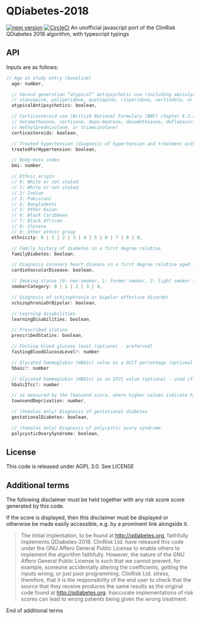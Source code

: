 # QDiabetes-2018
[![npm version](https://badge.fury.io/js/qdiabetes-2018.svg)](https://badge.fury.io/js/qdiabetes-2018) [![CircleCI](https://circleci.com/gh/rh389/clinrisk-js.svg?style=svg)](https://circleci.com/gh/rh389/clinrisk-js)
An unofficial javascript port of the ClinRisk QDiabetes 2018 algorithm, with typescript typings

## API
Inputs are as follows:

```js
// Age at study entry (baseline)
  age: number,

  // Second generation “atypical” antipsychotic use (including amisulpride, aripiprazole, clozapine, lurasidone,
  // olanzapine, paliperidone, quetiapine, risperidone, sertindole, or zotepine)
  atypicalAntipsychotics: boolean,

  // Corticosteroid use (British National Formulary (BNF) chapter 6.3.2 including oral or parenteral prednisolone,
  // betamethasone, cortisone, depo-medrone, dexamethasone, deflazacort, efcortesol, hydrocortisone,
  // methylprednisolone, or triamcinolone)
  corticosteroids: boolean,

  // Treated hypertension (diagnosis of hypertension and treatment with at least one antihypertensive drug)
  treatedForHypertension: boolean,

  // Body-mass index
  bmi: number,

  // Ethnic origin
  // 0: White or not stated
  // 1: White or not stated
  // 2: Indian
  // 3: Pakistani
  // 4: Bangladeshi
  // 5: Other Asian
  // 6: Black Caribbean
  // 7: Black African
  // 8: Chinese
  // 9: Other ethnic group
  ethnicity: 0 | 1 | 2 | 3 | 4 | 5 | 6 | 7 | 8 | 9,

  // Family history of diabetes in a first degree relative
  familyDiabetes: boolean,

  // Diagnosis coronary heart disease in a first degree relative aged less than 60 years
  cardioVascularDisease: boolean,

  // Smoking status (0: non-smoker, 1: former smoker, 2: light smoker (1-9/day), 3: moderate smoker (10-19/day), or 4: heavy smoker (≥20/day))
  smokerCategory: 0 | 1 | 2 | 3 | 4,

  // Diagnosis of schizophrenia or bipolar affective disorder
  schizophreniaOrBipolar: boolean,

  // Learning disabilities
  learningDisabilities: boolean,

  // Prescribed statins
  prescribedStatins: boolean,

  // Fasting blood glucose level (optional - preferred)
  fastingBloodGlucoseLevel?: number

  // Glycated haemoglobin (HBA1c) value as a DCCT percentage (optional - used if fastingBloodGlucoseLevel unavailable)
  hba1c?: number

  // Glycated haemoglobin (HBA1c) as an IFCC value (optional - used if fastingBloodGlucoseLevel unavailable)
  hba1cIfcc?: number

  // as measured by the Townsend score, where higher values indicate higher levels of material deprivation
  townsendDeprivation: number,

  // (Females only) Diagnosis of gestational diabetes
  gestationalDiabetes: boolean,

  // (Females only) Diagnosis of polycystic ovary syndrome
  polycysticOvarySyndrome: boolean,
```

## License
This code is released under AGPL 3.0. See LICENSE

## Additional terms
 The following disclaimer must be held together with any risk score score generated by this code.

 If the score is displayed, then this disclaimer must be displayed or otherwise be made easily accessible, e.g. by a prominent link alongside it.

 > The initial implentation, to be found at http://qdiabetes.org, faithfully implements QDiabetes-2018.
 > ClinRisk Ltd. have released this code under the GNU Affero General Public License to enable others to implement the algorithm faithfully.
 > However, the nature of the GNU Affero General Public License is such that we cannot prevent, for example, someone accidentally
 > altering the coefficients, getting the inputs wrong, or just poor programming.
 > ClinRisk Ltd. stress, therefore, that it is the responsibility of the end user to check that the source that they receive produces the same
 > results as the original code found at http://qdiabetes.org.
 > Inaccurate implementations of risk scores can lead to wrong patients being given the wrong treatment.

 End of additional terms
